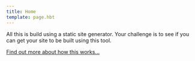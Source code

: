 ```yaml
---
title: Home
template: page.hbt
---
```

All this is build using a static site generator. Your challenge is to see if you can get your site to be built using this tool.

[Find out more about how this works...](about.html)
